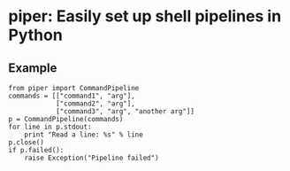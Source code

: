 # piper: Easily set up shell pipelines in Python

## Example

    from piper import CommandPipeline
    commands = [["command1", "arg"],
                ["command2", "arg"],
                ["command3", "arg", "another arg"]]
    p = CommandPipeline(commands)
    for line in p.stdout:
        print "Read a line: %s" % line
    p.close()
    if p.failed():
        raise Exception("Pipeline failed")


